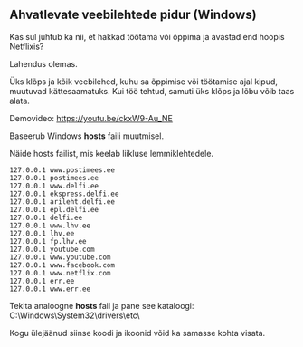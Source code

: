 ## Ahvatlevate veebilehtede pidur (Windows)

Kas sul juhtub ka nii, et hakkad töötama või õppima ja avastad end hoopis Netflixis?

Lahendus olemas.

Üks klõps ja kõik veebilehed, kuhu sa õppimise või töötamise ajal kipud, muutuvad kättesaamatuks. Kui töö tehtud, samuti üks klõps ja lõbu võib taas alata.

Demovideo: https://youtu.be/ckxW9-Au_NE

Baseerub Windows **hosts** faili muutmisel.

Näide hosts failist, mis keelab liikluse lemmiklehtedele.

``127.0.0.1	www.postimees.ee``<br>
``127.0.0.1	postimees.ee``<br>
``127.0.0.1	www.delfi.ee``<br>
``127.0.0.1	ekspress.delfi.ee``<br>
``127.0.0.1	arileht.delfi.ee``<br>
``127.0.0.1	epl.delfi.ee``<br>
``127.0.0.1	delfi.ee``<br>
``127.0.0.1	www.lhv.ee``<br>
``127.0.0.1	lhv.ee``<br>
``127.0.0.1	fp.lhv.ee``<br>
``127.0.0.1	youtube.com``<br>
``127.0.0.1	www.youtube.com``<br>
``127.0.0.1	www.facebook.com``<br>
``127.0.0.1	www.netflix.com``<br>
``127.0.0.1	err.ee``<br>
``127.0.0.1	www.err.ee``<br>

Tekita analoogne **hosts** fail ja pane see kataloogi: C:\Windows\System32\drivers\etc\

Kogu ülejäänud siinse koodi ja ikoonid võid ka samasse kohta visata.
